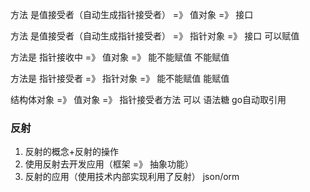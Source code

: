  方法 是值接受者（自动生成指针接受者） =》 值对象 =》 接口
 
 方法 是值接受者（自动生成指针接受者） =》 指针对象 =》 接口 可以赋值
 

方法是 指针接收中 =》 值对象 =》 能不能赋值  不能赋值

方法是 指针接受者 =》 指针对象 =》 能不能赋值  能赋值

结构体对象  =》 值对象  =》 指针接受者方法     可以  语法糖 go自动取引用



### 反射
1. 反射的概念+反射的操作
2. 使用反射去开发应用（框架 =》 抽象功能） 
3. 反射的应用（使用技术内部实现利用了反射）  json/orm
